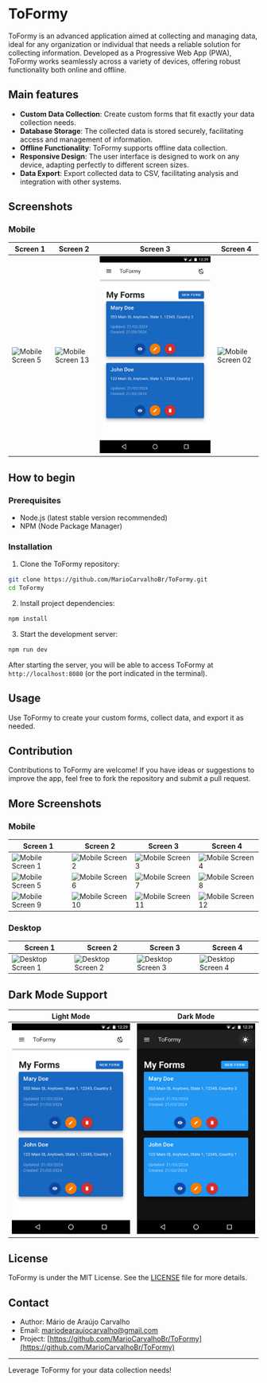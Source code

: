# ToFormy

ToFormy is an advanced application aimed at collecting and managing data, ideal for any organization or individual that needs a reliable solution for collecting information. Developed as a Progressive Web App (PWA), ToFormy works seamlessly across a variety of devices, offering robust functionality both online and offline.

## Main features

- **Custom Data Collection**: Create custom forms that fit exactly your data collection needs.
- **Database Storage**: The collected data is stored securely, facilitating access and management of information.
- **Offline Functionality**: ToFormy supports offline data collection.
- **Responsive Design**: The user interface is designed to work on any device, adapting perfectly to different screen sizes.
- **Data Export**: Export collected data to CSV, facilitating analysis and integration with other systems.

## Screenshots

### Mobile

| Screen 1 | Screen 2 | Screen 3 | Screen 4 |
| --- | --- | --- | --- |
| ![Mobile Screen 5](screenshots/mobile/image_05.png) | ![Mobile Screen 13](screenshots/mobile/image_13.png) | ![Mobile Screen 14](screenshots/mobile/image_14.png) | ![Mobile Screen 02](screenshots/mobile/image_02.png) |

## How to begin

### Prerequisites

- Node.js (latest stable version recommended)
- NPM (Node Package Manager)

### Installation

1. Clone the ToFormy repository:

```bash
git clone https://github.com/MarioCarvalhoBr/ToFormy.git
cd ToFormy
```

2. Install project dependencies:

```bash
npm install
```

3. Start the development server:

```bash
npm run dev
```

After starting the server, you will be able to access ToFormy at `http://localhost:8080` (or the port indicated in the terminal).

## Usage

Use ToFormy to create your custom forms, collect data, and export it as needed.

## Contribution

Contributions to ToFormy are welcome! If you have ideas or suggestions to improve the app, feel free to fork the repository and submit a pull request.

## More Screenshots

### Mobile

| Screen 1 | Screen 2 | Screen 3 | Screen 4 |
| --- | --- | --- | --- |
| ![Mobile Screen 1](screenshots/mobile/image_01.png) | ![Mobile Screen 2](screenshots/mobile/image_02.png) | ![Mobile Screen 3](screenshots/mobile/image_03.png) | ![Mobile Screen 4](screenshots/mobile/image_04.png) |
| ![Mobile Screen 5](screenshots/mobile/image_05.png) | ![Mobile Screen 6](screenshots/mobile/image_06.png) | ![Mobile Screen 7](screenshots/mobile/image_07.png) | ![Mobile Screen 8](screenshots/mobile/image_08.png) |
| ![Mobile Screen 9](screenshots/mobile/image_09.png) | ![Mobile Screen 10](screenshots/mobile/image_10.png) | ![Mobile Screen 11](screenshots/mobile/image_11.png) | ![Mobile Screen 12](screenshots/mobile/image_12.png) |

### Desktop

| Screen 1 | Screen 2 | Screen 3 | Screen 4 |
| --- | --- | --- | --- |
| ![Desktop Screen 1](URL_DA_IMAGEM_1_DESKTOP) | ![Desktop Screen 2](URL_DA_IMAGEM_2_DESKTOP) | ![Desktop Screen 3](URL_DA_IMAGEM_3_DESKTOP) | ![Desktop Screen 4](URL_DA_IMAGEM_4_DESKTOP) |


## Dark Mode Support
| Light Mode | Dark Mode |
| --- | --- |
| ![Mobile Screen 14](screenshots/mobile/image_14.png) | ![Mobile Screen 15](screenshots/mobile/image_15.png) |

## License

ToFormy is under the MIT License. See the [LICENSE](LICENSE) file for more details.

## Contact

- Author: Mário de Araújo Carvalho
- Email: mariodearaujocarvalho@gmail.com
- Project: [https://github.com/MarioCarvalhoBr/ToFormy](https://github.com/MarioCarvalhoBr/ToFormy)

---

Leverage ToFormy for your data collection needs!